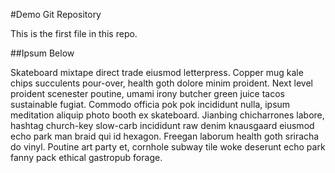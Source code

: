 #Demo Git Repository

This is the first file in this repo.

##Ipsum Below

Skateboard mixtape direct trade eiusmod letterpress. Copper mug kale chips succulents pour-over, health goth dolore minim proident. Next level proident scenester poutine, umami irony butcher green juice tacos sustainable fugiat. Commodo officia pok pok incididunt nulla, ipsum meditation aliquip photo booth ex skateboard. Jianbing chicharrones labore, hashtag church-key slow-carb incididunt raw denim knausgaard eiusmod echo park man braid qui id hexagon. Freegan laborum health goth sriracha do vinyl. Poutine art party et, cornhole subway tile woke deserunt echo park fanny pack ethical gastropub forage.